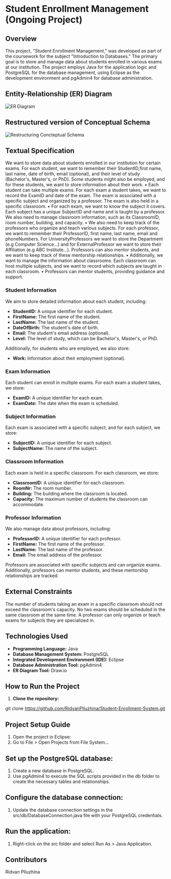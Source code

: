 # Student Enrollment Management (Ongoing Project)

## Overview

This project, "Student Enrollment Management," was developed as part of the coursework for the subject "Introduction to Databases." The primary goal is to store and manage data about students enrolled in various exams at our institution. The project employs Java for the application logic and PostgreSQL for the database management, using Eclipse as the development environment and pgAdmin4 for database administration.

## Entity-Relationship (ER) Diagram
![ER Diagram](https://github.com/RidvanPlluzhina/Student-Enrollment-System/assets/127865601/bc584b63-5ebb-4e36-bef5-b91e9a0104e8)

## Restructured version of Conceptual Schema
![Restructuring Concteptual Schema](https://github.com/RidvanPlluzhina/Student-Enrollment-System/assets/127865601/e1bf7da3-b567-4c35-abfe-935548742e6c)


## Textual Specification
We want to store data about students enrolled in our institution for certain 
exams. For each student, we want to remember their StudentID,first name, 
last name, date of birth, email (optional), and their level of study 
(Bachelor's, Master's, or PhD). Some students might also be employed, and 
for these students, we want to store information about their work.
• Each student can take multiple exams. For each exam a student takes, we 
want to record the ExamID and date of the exam. The exam is associated 
with a specific subject and organized by a professor. The exam is also held in 
a specific classroom.
• For each exam, we want to know the subject it covers. Each subject has a 
unique SubjectID and name and is taught by a professor. We also need to 
manage classroom information, such as its ClassroomID, room number, 
building, and capacity.
• We also need to keep track of the professors who organize and teach 
various subjects. For each professor, we want to remember their 
ProfessorID, first name, last name, email and phoneNumbers. For 
UniversityProfessors we want to store the Department (e.g Computer 
Science…) and for ExternalProfessor we want to store their Affiliation (e.g 
ABC Institute…). Professors can also mentor students, and we want to keep 
track of these mentorship relationships.
• Additionally, we want to manage the information about classrooms. Each 
classroom can host multiple subjects, and we want to record which subjects 
are taught in each classroom.
• Professors can mentor students, providing guidance and support.


### Student Information

We aim to store detailed information about each student, including:
- **StudentID:** A unique identifier for each student.
- **FirstName:** The first name of the student.
- **LastName:** The last name of the student.
- **DateOfBirth:** The student's date of birth.
- **Email:** The student's email address (optional).
- **Level:** The level of study, which can be Bachelor's, Master's, or PhD.

Additionally, for students who are employed, we also store:
- **Work:** Information about their employment (optional).

### Exam Information

Each student can enroll in multiple exams. For each exam a student takes, we store:
- **ExamID:** A unique identifier for each exam.
- **ExamDate:** The date when the exam is scheduled.

### Subject Information

Each exam is associated with a specific subject, and for each subject, we store:
- **SubjectID:** A unique identifier for each subject.
- **SubjectName:** The name of the subject.

### Classroom Information

Each exam is held in a specific classroom. For each classroom, we store:
- **ClassroomID:** A unique identifier for each classroom.
- **RoomNr:** The room number.
- **Building:** The building where the classroom is located.
- **Capacity:** The maximum number of students the classroom can accommodate.

### Professor Information

We also manage data about professors, including:
- **ProfessorID:** A unique identifier for each professor.
- **FirstName:** The first name of the professor.
- **LastName:** The last name of the professor.
- **Email:** The email address of the professor.

Professors are associated with specific subjects and can organize exams. Additionally, professors can mentor students, and these mentorship relationships are tracked.

## External Constraints

The number of students taking an exam in a specific classroom should not exceed the classroom's capacity.
No two exams should be scheduled in the same classroom at the same time.
A professor can only organize or teach exams for subjects they are specialized in.

## Technologies Used

- **Programming Language:** Java
- **Database Management System:** PostgreSQL
- **Integrated Development Environment (IDE):** Eclipse
- **Database Administration Tool:** pgAdmin4
- **ER Diagram Tool:** Draw.io

## How to Run the Project

1. **Clone the repository:**

git clone https://github.com/RidvanPlluzhina/Student-Enrollment-System.git

## Project Setup Guide
1. Open the project in Eclipse:
2. Go to File > Open Projects from File System...
   
## Set up the PostgreSQL database:
1. Create a new database in PostgreSQL.
2. Use pgAdmin4 to execute the SQL scripts provided in the db folder to create the necessary tables and relationships.
   
## Configure the database connection:
1. Update the database connection settings in the src/db/DatabaseConnection.java file with your PostgreSQL credentials.
   
## Run the application:
1. Right-click on the src folder and select Run As > Java Application.


## Contributors
Ridvan Plluzhina
